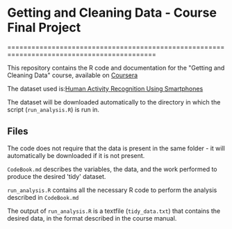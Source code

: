 # Getting and Cleaning Data - Course Final Project

===========================================================================================

This repository contains the R code and documentation for the "Getting and Cleaning Data" course, available on [Coursera](https://www.coursera.org/learn/data-cleaning)

The dataset used is:[Human Activity Recognition Using Smartphones](https://d396qusza40orc.cloudfront.net/getdata%2Fprojectfiles%2FUCI%20HAR%20Dataset.zip)

The dataset will be downloaded automatically to the directory in which the script (`run_analysis.R`) is run in.

## Files

The code does not require that the data is present in the same folder - it will automatically be downloaded if it is not present.

`CodeBook.md` describes the variables, the data, and the work performed to produce the desired 'tidy' dataset.

`run_analysis.R` contains all the necessary R code to perform the analysis described in `CodeBook.md`

The output of `run_analysis.R` is a textfile (`tidy_data.txt`) that contains the desired data, in the format described in the course manual.